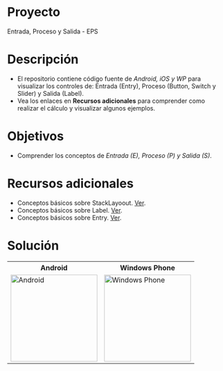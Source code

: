 # Proyecto
Entrada, Proceso y Salida - EPS

# Descripción
- El repositorio contiene código fuente de *Android, iOS y WP* para visualizar los controles de: Entrada (Entry), Proceso (Button, Switch y Slider) y Salida (Label).
- Vea los enlaces en **Recursos adicionales** para comprender como realizar el cálculo y visualizar algunos ejemplos.

# Objetivos
- Comprender los conceptos de *Entrada (E), Proceso (P) y Salida (S)*.

# Recursos adicionales
- Conceptos básicos sobre StackLayoout. [Ver](https://developer.xamarin.com/guides/xamarin-forms/user-interface/layouts/stack-layout/).
- Conceptos básicos sobre Label. [Ver](https://developer.xamarin.com/guides/xamarin-forms/user-interface/text/label/).
- Conceptos básicos sobre Entry. [Ver](https://developer.xamarin.com/guides/xamarin-forms/user-interface/text/entry/).

# Solución
<table style="width:100%">
  <tr>
    <th>Android</th>
    <th>Windows Phone</th> 
  </tr>
  <tr>
    <td><img src="https://github.com/jjcaicedob/Xamarin/blob/master/AreaTriangulo/EPSAndroid.png" alt="Android" width="200"></td>
    <td><img src="https://github.com/jjcaicedob/Xamarin/blob/master/AreaTriangulo/EPSWP.png" alt="Windows Phone" width="200"></td>
  </tr>
</table>
